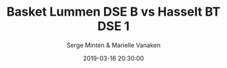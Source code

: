 ---
layout: album
title: Basket Lummen DSE B vs Hasselt BT DSE 1
description: Competitie wedstrijd tussen Basket Lummen DSE B en Hasselt BT DSE 1.
date: 2019-03-16 20:30:00
cover: /albums/2019-03-16-basket-lummen-dse-b-hasselt-bt-dse-a/thumbnails/lummen_160319_sem_004.JPG
author: Serge Minten & Marielle Vanaken
pagination: 
  enabled: true
  images: true
  imageLayout: image
  itemsPerPage: 256
---